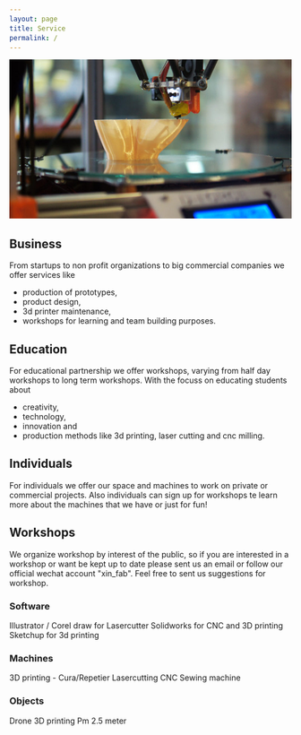 ```yaml
---
layout: page
title: Service
permalink: /
---
```


<img class="img-responsive" src="/img/service.jpg" alt="service" />

## Business

From startups to non profit organizations to big commercial companies we offer services like
- production of prototypes,
- product design,
- 3d printer maintenance,
- workshops for learning and team building purposes.

## Education

For educational partnership we offer workshops, varying from half day workshops to long term workshops. With the focuss on educating students about

- creativity,
- technology,
- innovation and
- production methods like 3d printing, laser cutting and cnc milling.

## Individuals

For individuals we offer our space and machines to work on private or commercial projects.
Also individuals can sign up for workshops te learn more about the machines that we have or just for fun!

## Workshops

We organize workshop by interest of the public, so if you are interested in a workshop or want be kept up to date please sent us an email or follow our official wechat account "xin_fab". Feel free to sent us suggestions for workshop.

### Software

Illustrator / Corel draw for Lasercutter
Solidworks for CNC and 3D printing
Sketchup for 3d printing

### Machines

3D printing - Cura/Repetier
Lasercutting
CNC
Sewing machine

### Objects

Drone
3D printing
Pm 2.5 meter
